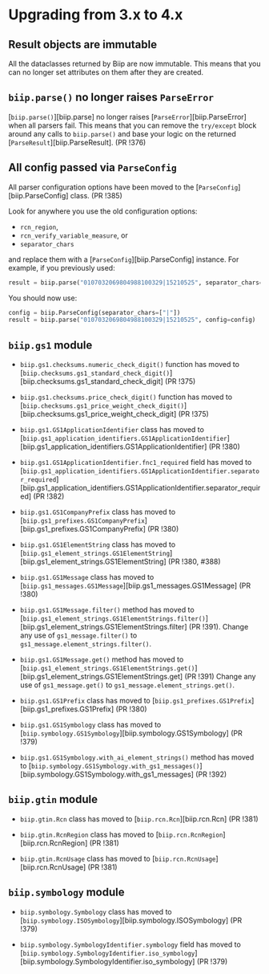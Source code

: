 # Upgrading from 3.x to 4.x

## Result objects are immutable

All the dataclasses returned by Biip are now immutable. This means that you can
no longer set attributes on them after they are created.

## `biip.parse()` no longer raises `ParseError`

[`biip.parse()`][biip.parse] no longer raises [`ParseError`][biip.ParseError]
when all parsers fail. This means that you can remove the `try/except` block
around any calls to `biip.parse()` and base your logic on the returned
[`ParseResult`][biip.ParseResult]. (PR !376)

## All config passed via `ParseConfig`

All parser configuration options have been moved to the
[`ParseConfig`][biip.ParseConfig] class. (PR !385)

Look for anywhere you use the old configuration options:

- `rcn_region`,
- `rcn_verify_variable_measure`, or
- `separator_chars`

and replace them with a [`ParseConfig`][biip.ParseConfig] instance.
For example, if you previously used:

```python
result = biip.parse("0107032069804988100329|15210525", separator_chars=["|"])
```

You should now use:

```python
config = biip.ParseConfig(separator_chars=["|"])
result = biip.parse("0107032069804988100329|15210525", config=config)
```

## `biip.gs1` module

- `biip.gs1.checksums.numeric_check_digit()` function has moved to
  [`biip.checksums.gs1_standard_check_digit()`][biip.checksums.gs1_standard_check_digit]
  (PR !375)

- `biip.gs1.checksums.price_check_digit()` function has moved to
  [`biip.checksums.gs1_price_weight_check_digit()`][biip.checksums.gs1_price_weight_check_digit]
  (PR !375)

- `biip.gs1.GS1ApplicationIdentifier` class has moved to
  [`biip.gs1_application_identifiers.GS1ApplicationIdentifier`][biip.gs1_application_identifiers.GS1ApplicationIdentifier]
  (PR !380)

- `biip.gs1.GS1ApplicationIdentifier.fnc1_required` field has moved to
  [`biip.gs1_application_identifiers.GS1ApplicationIdentifier.separator_required`][biip.gs1_application_identifiers.GS1ApplicationIdentifier.separator_required]
  (PR !382)

- `biip.gs1.GS1CompanyPrefix` class has moved to
  [`biip.gs1_prefixes.GS1CompanyPrefix`][biip.gs1_prefixes.GS1CompanyPrefix]
  (PR !380)

- `biip.gs1.GS1ElementString` class has moved to
  [`biip.gs1_element_strings.GS1ElementString`][biip.gs1_element_strings.GS1ElementString]
  (PR !380, #388)

- `biip.gs1.GS1Message` class has moved to
  [`biip.gs1_messages.GS1Message`][biip.gs1_messages.GS1Message]
  (PR !380)

- `biip.gs1.GS1Message.filter()` method has moved to
  [`biip.gs1_element_strings.GS1ElementStrings.filter()`][biip.gs1_element_strings.GS1ElementStrings.filter]
  (PR !391).
  Change any use of `gs1_message.filter()` to
  `gs1_message.element_strings.filter()`.

- `biip.gs1.GS1Message.get()` method has moved to
  [`biip.gs1_element_strings.GS1ElementStrings.get()`][biip.gs1_element_strings.GS1ElementStrings.get]
  (PR !391)
  Change any use of `gs1_message.get()` to `gs1_message.element_strings.get()`.

- `biip.gs1.GS1Prefix` class has moved to
  [`biip.gs1_prefixes.GS1Prefix`][biip.gs1_prefixes.GS1Prefix]
  (PR !380)

- `biip.gs1.GS1Symbology` class has moved to
  [`biip.symbology.GS1Symbology`][biip.symbology.GS1Symbology]
  (PR !379)

- `biip.gs1.GS1Symbology.with_ai_element_strings()` method has moved to
  [`biip.symbology.GS1Symbology.with_gs1_messages()`][biip.symbology.GS1Symbology.with_gs1_messages]
  (PR !392)

## `biip.gtin` module

- `biip.gtin.Rcn` class has moved to
  [`biip.rcn.Rcn`][biip.rcn.Rcn]
  (PR !381)

- `biip.gtin.RcnRegion` class has moved to
  [`biip.rcn.RcnRegion`][biip.rcn.RcnRegion]
  (PR !381)

- `biip.gtin.RcnUsage` class has moved to
  [`biip.rcn.RcnUsage`][biip.rcn.RcnUsage]
  (PR !381)

## `biip.symbology` module

- `biip.symbology.Symbology` class has moved to
  [`biip.symbology.ISOSymbology`][biip.symbology.ISOSymbology]
  (PR !379)

- `biip.symbology.SymbologyIdentifier.symbology` field has moved to
  [`biip.symbology.SymbologyIdentifier.iso_symbology`][biip.symbology.SymbologyIdentifier.iso_symbology]
  (PR !379)
